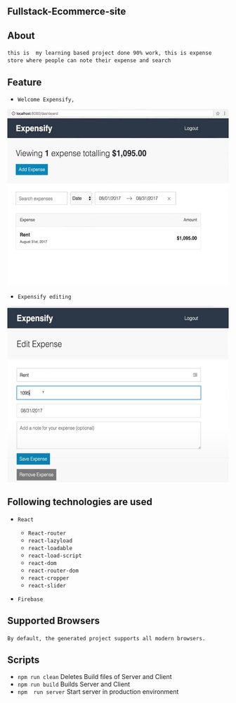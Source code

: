 ## Fullstack-Ecommerce-site

## About

 `this is  my learning based project done 90% work, this is expense store where people can note their expense and search `
 

## Feature
- `Welcome Expensify,`
<img src="src/assets/expensify.png" width="800" height="400">

- `Expensify editing`
<img src="src/assets/expensify2.png" width="800" height="400">

## Following technologies are used

- `React`
  - `React-router`
  - `react-lazyload`
  - `react-loadable`
  - `react-load-script`
  - `react-dom`
  - `react-router-dom`
  - `react-cropper`
   - `react-slider`


- `Firebase`

  
 
     

## Supported Browsers

`By default, the generated project supports all modern browsers.`  
   

## Scripts

- `npm run clean` Deletes Build files of Server and Client
- `npm run build` Builds Server and Client
- `npm  run server` Start server in production environment


                                                                                                                                                                                                                                                                                                                                                                     
